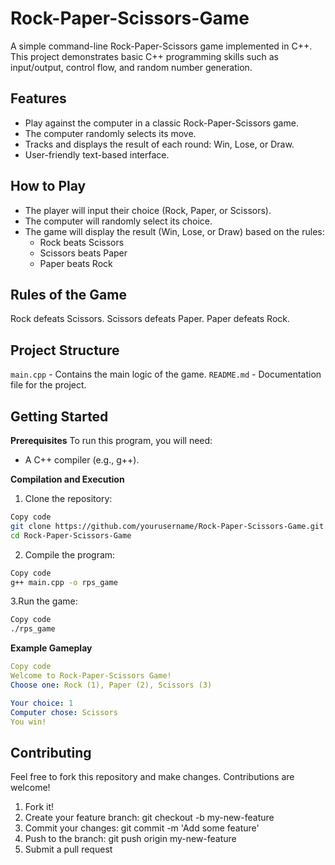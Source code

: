 # Rock-Paper-Scissors-Game
A simple command-line Rock-Paper-Scissors game implemented in C++. This project demonstrates basic C++ programming skills such as input/output, control flow, and random number generation.

## Features
- Play against the computer in a classic Rock-Paper-Scissors game.
- The computer randomly selects its move.
- Tracks and displays the result of each round: Win, Lose, or Draw.
- User-friendly text-based interface.

## How to Play
- The player will input their choice (Rock, Paper, or Scissors).
- The computer will randomly select its choice.
- The game will display the result (Win, Lose, or Draw) based on the rules:
    - Rock beats Scissors
    - Scissors beats Paper
    - Paper beats Rock

## Rules of the Game
Rock defeats Scissors.
Scissors defeats Paper.
Paper defeats Rock.

## Project Structure
`main.cpp` - Contains the main logic of the game.
`README.md` - Documentation file for the project.

## Getting Started
**Prerequisites**
To run this program, you will need:
- A C++ compiler (e.g., g++).

**Compilation and Execution**
1. Clone the repository:

```bash
Copy code
git clone https://github.com/yourusername/Rock-Paper-Scissors-Game.git
cd Rock-Paper-Scissors-Game
```
2. Compile the program:

```bash
Copy code
g++ main.cpp -o rps_game
```
3.Run the game:

```bash
Copy code
./rps_game
```

**Example Gameplay**
```yaml
Copy code
Welcome to Rock-Paper-Scissors Game!
Choose one: Rock (1), Paper (2), Scissors (3)

Your choice: 1
Computer chose: Scissors
You win!
```

## Contributing
Feel free to fork this repository and make changes. Contributions are welcome!

1. Fork it!
2. Create your feature branch: git checkout -b my-new-feature
3. Commit your changes: git commit -m 'Add some feature'
4. Push to the branch: git push origin my-new-feature
5. Submit a pull request